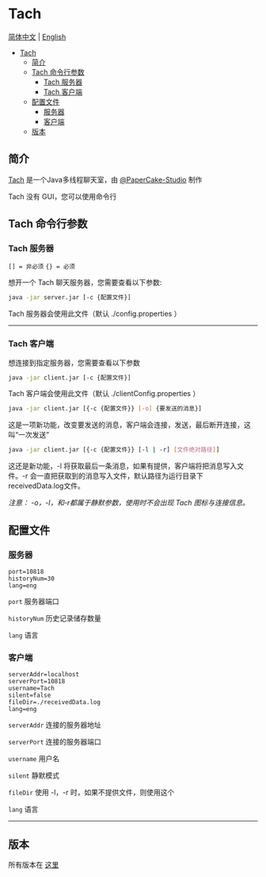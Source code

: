 # Tach

[简体中文](https://github.com/PaperCake-Studio/Tach/blob/main/README_zh.md) | [English](https://github.com/PaperCake-Studio/Tach/blob/main/README.md)

- [Tach](#tach)
  - [简介](#简介)
  - [Tach 命令行参数](#tach-命令行参数)
    - [Tach 服务器](#tach-服务器)
    - [Tach 客户端](#tach-客户端)
  - [配置文件](#配置文件)
    - [服务器](#服务器)
    - [客户端](#客户端)
  - [版本](#版本)

## 简介
[Tach](https://github.com/PaperCake-Studio/Tach) 是一个Java多线程聊天室，由 [@PaperCake-Studio](https://github.com/PaperCake-Studio) 制作

Tach 没有 GUI，您可以使用命令行

## Tach 命令行参数
### Tach 服务器
`[] = 非必须`
`{} = 必须`

想开一个 Tach 聊天服务器，您需要查看以下参数:

```bash
java -jar server.jar [-c {配置文件}]
```

Tach 服务器会使用此文件（默认 ./config.properties ）

___

### Tach 客户端
想连接到指定服务器，您需要查看以下参数

```bash
java -jar client.jar [-c {配置文件}]
```

Tach 客户端会使用此文件（默认 ./clientConfig.properties ）

```bash
java -jar client.jar [{-c {配置文件}} [-o] {要发送的消息}]
```

这是一项新功能，改变要发送的消息，客户端会连接，发送，最后断开连接，这叫“一次发送”

```bash
java -jar client.jar [{-c {配置文件}} [-l | -r] [文件绝对路径]]
```

这还是新功能，-l 将获取最后一条消息，如果有提供，客户端将把消息写入文件。-r 会一直把获取到的消息写入文件，默认路径为运行目录下receivedData.log文件。

*注意： -o，-l，和-r都属于静默参数，使用时不会出现 Tach 图标与连接信息。*


## 配置文件
### 服务器


```properties
port=10818
historyNum=30
lang=eng
```

`port` 服务器端口

`historyNum` 历史记录储存数量

`lang` 语言

### 客户端

```properties
serverAddr=localhost
serverPort=10818
username=Tach
silent=false
fileDir=./receivedData.log
lang=eng
```

`serverAddr` 连接的服务器地址

`serverPort` 连接的服务器端口

`username` 用户名

`silent` 静默模式

`fileDir` 使用 -l，-r 时，如果不提供文件，则使用这个

`lang` 语言

___

## 版本
所有版本在 [这里](https://github.com/PaperCake-Studio/Tach/releases)
